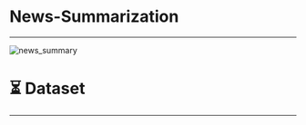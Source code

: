 # News-Summarization
_________________________________________________________________________________________________________________________________________________________________________
 ![news_summary](https://user-images.githubusercontent.com/102862643/197140039-f45a1e86-a058-460f-a222-ebf74d760788.JPG)

# ⏳ Dataset
_________________________________________________________________________________________________________________________________________________________________________
